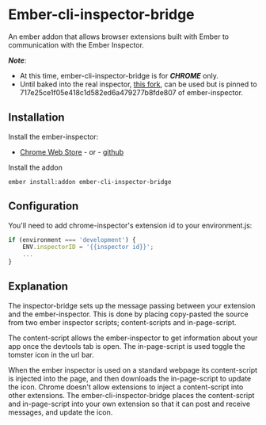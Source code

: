 # Ember-cli-inspector-bridge

An ember addon that allows browser extensions built with Ember to communication with the Ember Inspector.

***Note***: 
* At this time, ember-cli-inspector-bridge is for ***CHROME*** only.
* Until baked into the real inspector, [this fork](https://github.com/pete-the-pete/ember-inspector), can be used
but is pinned to 717e25ce1f05e418c1d582ed6a479277b8fde807 of ember-inspector.

## Installation

Install the ember-inspector:
* [Chrome Web Store](https://chrome.google.com/webstore/detail/ember-inspector/bmdblncegkenkacieihfhpjfppoconhi) - or - [github](https://github.com/emberjs/ember-inspector)

Install the addon
```
ember install:addon ember-cli-inspector-bridge
```

## Configuration

You'll need to add chrome-inspector's extension id to your environment.js:

```javascript
if (environment === 'development') {
    ENV.inspectorID = '{{inspector id}}';
    ...
}
```

## Explanation

The inspector-bridge sets up the message passing between your extension and the ember-inspector.  This is done by placing copy-pasted the source from two ember inspector scripts; content-scripts and in-page-script.

The content-script allows the ember-inspector to get information about your app once the devtools tab is open. The in-page-script is used toggle the tomster icon in the url bar.

When the ember inspector is used on a standard webpage its content-script is injected into the page, and then downloads the in-page-script to update the icon.  Chrome doesn't allow extensions to inject a content-script into other extensions.  The ember-cli-inspector-bridge places the content-script and in-page-script into your own extension so that it can post and receive messages, and update the icon.
